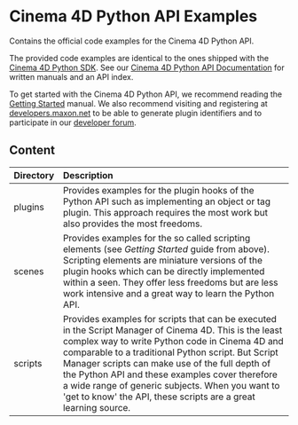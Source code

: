 # Cinema 4D Python API Examples 

Contains the official code examples for the Cinema 4D Python API.

The provided code examples are identical to the ones shipped with the [Cinema 4D Python SDK](https://developers.maxon.net/downloads/). See our [Cinema 4D Python API Documentation](https://developers.maxon.net/docs/py) for written manuals and an API index.

To get started with the Cinema 4D Python API, we recommend reading the [Getting Started](https://developers.maxon.net/docs/py/2025_0_0/manuals/manual_py_in_c4d.html) manual. We also recommend visiting and registering at [developers.maxon.net](https://developers.maxon.net/) to be able to generate plugin identifiers and to participate in our [developer forum](https://developers.maxon.net/forum/).

## Content

| Directory | Description |
| :- | :- |
| plugins | Provides examples for the plugin hooks of the Python API such as implementing an object or tag plugin. This approach requires the most work but also provides the most freedoms. |
| scenes | Provides examples for the so called scripting elements (see *Getting Started* guide from above). Scripting elements are miniature versions of the plugin hooks which can be directly implemented within a seen. They offer less freedoms but are less work intensive and a great way to learn the Python API. |
| scripts | Provides examples for scripts that can be executed in the Script Manager of Cinema 4D. This is the least complex way to write Python code in Cinema 4D and comparable to a traditional Python script. But Script Manager scripts can make use of the full depth of the Python API and these examples cover therefore a wide range of generic subjects. When you want to 'get to know' the API, these scripts are a great learning source. |

